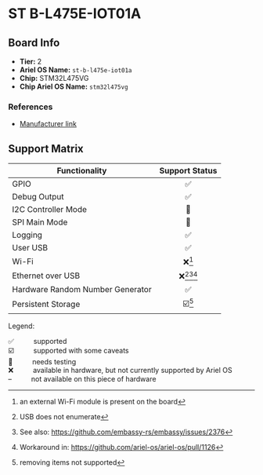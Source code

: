 # ST B-L475E-IOT01A

## Board Info

- **Tier:** 2
- **Ariel OS Name:** `st-b-l475e-iot01a`
- **Chip:** STM32L475VG
- **Chip Ariel OS Name:** `stm32l475vg`

### References

- [Manufacturer link](https://web.archive.org/web/20250402084429/https://www.st.com/en/evaluation-tools/b-l475e-iot01a.html)

## Support Matrix

|Functionality|Support Status|
|---|:---:|
|GPIO|<span title="supported">✅</span>|
|Debug Output|<span title="supported">✅</span>|
|I2C Controller Mode|<span title="needs testing">🚦</span>|
|SPI Main Mode|<span title="needs testing">🚦</span>|
|Logging|<span title="supported">✅</span>|
|User USB|<span title="supported">✅</span>|
|Wi-Fi|<span title="available in hardware, but not currently supported by Ariel OS">❌</span>[^an external Wi-Fi module is present on the board]|
|Ethernet over USB|<span title="available in hardware, but not currently supported by Ariel OS">❌</span>[^USB does not enumerate][^See also: https://github.com/embassy-rs/embassy/issues/2376][^Workaround in: https://github.com/ariel-os/ariel-os/pull/1126]|
|Hardware Random Number Generator|<span title="supported">✅</span>|
|Persistent Storage|<span title="supported with some caveats">☑️</span>[^removing items not supported]|

<p>Legend:</p>

<dl>
  <div>
    <dt>✅</dt><dd>supported</dd>
  </div>
  <div>
    <dt>☑️</dt><dd>supported with some caveats</dd>
  </div>
  <div>
    <dt>🚦</dt><dd>needs testing</dd>
  </div>
  <div>
    <dt>❌</dt><dd>available in hardware, but not currently supported by Ariel OS</dd>
  </div>
  <div>
    <dt>–</dt><dd>not available on this piece of hardware</dd>
  </div>
</dl>
<style>
dt, dd {
  display: inline;
}
</style>


[^an external Wi-Fi module is present on the board]: an external Wi-Fi module is present on the board
[^USB does not enumerate]: USB does not enumerate
[^See also: https://github.com/embassy-rs/embassy/issues/2376]: See also: https://github.com/embassy-rs/embassy/issues/2376
[^Workaround in: https://github.com/ariel-os/ariel-os/pull/1126]: Workaround in: https://github.com/ariel-os/ariel-os/pull/1126
[^removing items not supported]: removing items not supported